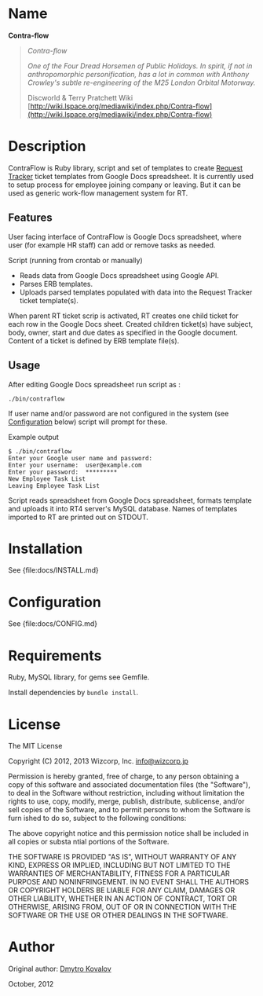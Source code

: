 
Name
======================

**Contra-flow**

> *Contra-flow*
>
> _One of the Four Dread Horsemen of Public Holidays. In spirit, if not in anthropomorphic personification, has a lot in common with Anthony Crowley's subtle re-engineering of the M25 London Orbital Motorway._
> 
> Discworld & Terry Pratchett Wiki [http://wiki.lspace.org/mediawiki/index.php/Contra-flow](http://wiki.lspace.org/mediawiki/index.php/Contra-flow)


Description
======================

ContraFlow is Ruby library, script and set of templates to create [Request Tracker](http://www.bestpractical.com/rt/) ticket templates from Google Docs spreadsheet. It is currently used to setup process for employee joining company or leaving. But it can be used as generic work-flow management system for RT.

Features
-----------

User facing interface of ContraFlow is Google Docs spreadsheet, where user (for example HR staff) can add or remove tasks as needed. 

Script (running from crontab or manually)

- Reads data from Google Docs spreadsheet using Google API.
- Parses ERB templates.
- Uploads parsed templates populated with data into the Request Tracker ticket template(s).

When parent RT ticket scrip is activated, RT creates one child ticket for each row in the Google Docs sheet. Created children ticket(s) have subject, body, owner, start and due dates as specified in the Google document. Content of a ticket is defined by ERB template file(s).

Usage
-----------

After editing Google Docs spreadsheet run script as :

    ./bin/contraflow
    
If user name and/or password are not configured in the system (see [Configuration](#Configuration) below) script will prompt for these.

Example output

````shell
$ ./bin/contraflow
Enter your Google user name and password:
Enter your username:  user@example.com
Enter your password:  *********
New Employee Task List
Leaving Employee Task List
````    

Script reads spreadsheet from Google Docs spreadsheet, formats template and uploads it into RT4 server's MySQL database. Names of templates imported to RT are printed out on STDOUT.

Installation 
======================

See {file:docs/INSTALL.md}

Configuration
======================

See {file:docs/CONFIG.md}

Requirements
======================

Ruby, MySQL library, for gems see Gemfile.

Install dependencies by `bundle install`.

License
===========

The MIT License

Copyright (C) 2012, 2013 Wizcorp, Inc. <info@wizcorp.jp>

Permission is hereby granted, free of charge, to any person obtaining a copy of this software and associated documentation files (the "Software"), to deal in the Software without restriction, including without limitation the rights to use, copy, modify, merge, publish, distribute, sublicense, and/or sell copies of the Software, and to permit persons to whom the Software is furn    ished to do so, subject to the following conditions:

The above copyright notice and this permission notice shall be included in all copies or substa    ntial portions of the Software.

THE SOFTWARE IS PROVIDED "AS IS", WITHOUT WARRANTY OF ANY KIND, EXPRESS OR IMPLIED, INCLUDING BUT NOT LIMITED TO THE WARRANTIES OF MERCHANTABILITY, FITNESS FOR A PARTICULAR PURPOSE AND NONINFRINGEMENT. IN NO EVENT SHALL THE AUTHORS OR COPYRIGHT HOLDERS BE LIABLE FOR ANY CLAIM, DAMAGES OR OTHER LIABILITY, WHETHER IN AN ACTION OF CONTRACT, TORT OR OTHERWISE, ARISING FROM, OUT OF OR IN CONNECTION WITH THE SOFTWARE OR THE USE OR OTHER DEALINGS IN THE SOFTWARE.

Author
======================

Original author: [Dmytro Kovalov](http://github.com/dmytro)

October, 2012



